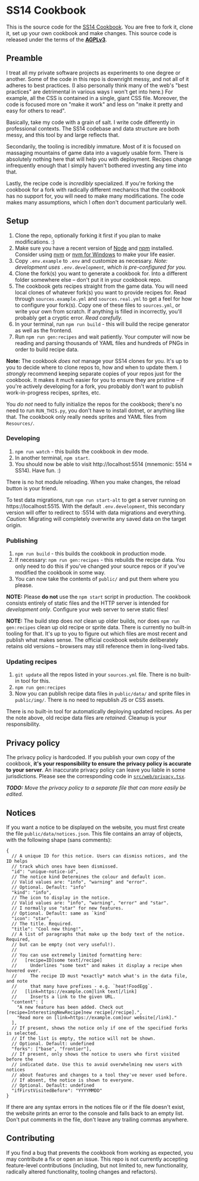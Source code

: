 # SS14 Cookbook

This is the source code for the [SS14 Cookbook](https://ss14.recipes). You are free to fork it, clone it, set up your own cookbook and make changes. This source code is released under the terms of the [**AGPLv3**](./LICENSE.txt).


## Preamble

I treat all my private software projects as experiments to one degree or another. Some of the code in this repo is downright messy, and not all of it adheres to best practices. (I also personally think many of the web's "best practices" are detrimental in various ways I won't get into here.) For example, all the CSS is contained in a single, giant CSS file. Moreover, the code is focused more on "make it work" and less on "make it pretty and easy for others to read".

Basically, take my code with a grain of salt. I write code differently in professional contexts. The SS14 codebase and data structure are both messy, and this tool by and large reflects that.

Secondarily, the tooling is incredibly immature. Most of it is focused on massaging mountains of game data into a vaguely usable form. There is absolutely nothing here that will help you with deployment. Recipes change infrequently enough that I simply haven't bothered investing any time into that.

Lastly, the recipe code is *incredibly* specialized. If you're forking the cookbook for a fork with radically different mechanics that the cookbook has no support for, you will need to make many modifications. The code makes many assumptions, which I often don't document particularly well.


## Setup

1. Clone the repo, optionally forking it first if you plan to make modifications. :)
2. Make sure you have a recent version of [Node](https://nodejs.org/) and [npm](https://www.npmjs.com/) installed. Consider using [nvm](https://github.com/nvm-sh/nvm) or [nvm for Windows](https://github.com/coreybutler/nvm-windows) to make your life easier.
3. Copy `.env.example` to `.env` and customize as necessary. *Note: development uses `.env.development`, which is pre-configured for you.*
4. Clone the fork(s) you want to generate a cookbook for. Into a different folder somewhere else – don't put it in your cookbook repo.
5. The cookbook gets recipes straight from the game data. You will need local clones of whatever fork(s) you want to provide recipes for. Read through `sources.example.yml` and `sources.real.yml` to get a feel for how to configure your fork(s). Copy one of these files to `sources.yml`, or write your own from scratch. If anything is filled in incorrectly, you'll probably get a cryptic error. *Read carefully.*
6. In your terminal, run `npm run build` - this will build the recipe generator as well as the frontend.
7. Run `npm run gen:recipes` and wait patiently. Your computer will now be reading and parsing thousands of YAML files and hundreds of PNGs in order to build recipe data.

**Note:** The cookbook _does not_ manage your SS14 clones for you. It's up to you to decide where to clone repos to, how and when to update them. I _strongly_ recommend keeping separate copies of your repos just for the cookbook. It makes it much easier for you to ensure they are pristine – if you're actively developing for a fork, you probably don't want to publish work-in-progress recipes, sprites, etc.

You _do not_ need to fully initialize the repos for the cookbook; there's no need to run `RUN_THIS.py`, you don't have to install dotnet, or anything like that. The cookbook only really needs sprites and YAML files from `Resources/`.

### Developing

1. `npm run watch` - this builds the cookbook in dev mode.
2. In another terminal, `npm start`.
3. You should now be able to visit http://localhost:5514 (mnemonic: 5514 ≈ SS14). Have fun. :)

There is no hot module reloading. When you make changes, the reload button is your friend.

To test data migrations, run `npm run start-alt` to get a server running on https://localhost:5515. With the default `.env.development`, this secondary version will offer to redirect to :5514 with data migrations and everything. *Caution:* Migrating will completely overwrite any saved data on the target origin.

### Publishing

1. `npm run build` - this builds the cookbook in production mode.
2. If necessary: `npm run gen:recipes` - this rebuilds the recipe data. You only need to do this if you've changed your source repos or if you've modified the cookbook in some way.
2. You can now take the contents of `public/` and put them where you please.

**NOTE:** Please **do not** use the `npm start` script in production. The cookbook consists entirely of static files and the HTTP server is intended for *development only*. Configure your web server to serve static files!

**NOTE:** The build step does *not* clean up older builds, nor does `npm run gen:recipes` clean up old recipe or sprite data. There is currently no built-in tooling for that. It's up to you to figure out which files are most recent and publish what makes sense. The official cookbook website deliberately retains old versions – browsers may still reference them in long-lived tabs.

### Updating recipes

1. `git update` all the repos listed in your `sources.yml` file. There is no built-in tool for this.
2. `npm run gen:recipes`
3. Now you can publish recipe data files in `public/data/` and sprite files in `public/img/`. There is no need to republish JS or CSS assets.

There is no built-in tool for automatically deploying updated recipes. As per the note above, old recipe data files are *retained*. Cleanup is your responsibility.


## Privacy policy

The privacy policy is hardcoded. If you publish your own copy of the cookbook, **it's your responsibility to ensure the privacy policy is accurate to your server**. An inaccurate privacy policy can leave you liable in some jurisdictions. Please see the corresponding code in [`src/web/privacy.tsx`](./src/web/privacy.tsx).

***TODO:** Move the privacy policy to a separate file that can more easily be edited.*


## Notices

If you want a notice to be displayed on the website, you must first create the file `public/data/notices.json`. This file contains an array of objects, with the following shape (sans comments):

```jsonc
{
  // A unique ID for this notice. Users can dismiss notices, and the ID helps
  // track which ones have been dismissed.
  "id": "unique-notice-id",
  // The notice kind Determines the colour and default icon.
  // Valid values are: "info", "warning" and "error".
  // Optional. Default: "info"
  "kind": "info",
  // The icon to display in the notice.
  // Valid values are: "info", "warning", "error" and "star".
  // I normally use "star" for new features.
  // Optional. Default: same as `kind`
  "icon": "star",
  // The title. Required.
  "title": "Cool new thing!",
  // A list of paragraphs that make up the body text of the notice. Required,
  // but can be empty (not very useful!).
  //
  // You can use extremely limited formatting here:
  //   [recipe=ID]some text[/recipe]
  //     Underlines "some text" and makes it display a recipe when hovered over.
  //     The recipe ID must *exactly* match what's in the data file, and note
  //     that many have prefixes - e.g. `heat!FoodEgg`.
  //   [link=https://example.com]link text[/link]
  //     Inserts a link to the given URL.
  "content": [
    "A new feature has been added. Check out [recipe=InterestingNewRecipe]new recipe[/recipe].",
    "Read more on [link=https://example.com]our website[/link]."
  ],
  // If present, shows the notice only if one of the specified forks is selected.
  // If the list is empty, the notice will not be shown.
  // Optional. Default: undefined
  "forks": ["base", "frontier"],
  // If present, only shows the notice to users who first visited before the
  // indicated date. Use this to avoid overwhelming new users with notices
  // about features and changes to a tool they've never used before.
  // If absent, the notice is shown to everyone.
  // Optional. Default: undefined
  "ifFirstVisitedBefore": "YYYYMMDD"
}
```

If there are any syntax errors in the notices file or if the file doesn't exist, the website prints an error to the console and falls back to an empty list. Don't put comments in the file, don't leave any trailing commas anywhere.


## Contributing

If you find a bug that prevents the cookbook from working as expected, you may contribute a fix or open an issue. This repo is not currently accepting feature-level contributions (including, but not limited to, new functionality, radically altered functionality, tooling changes and refactors).
